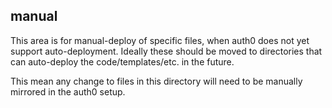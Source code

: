 ## manual

This area is for manual-deploy of specific files, when auth0 does not yet support auto-deployment.
Ideally these should be moved to directories that can auto-deploy the code/templates/etc. in the future.

This mean any change to files in this directory will need to be manually mirrored in the auth0 setup.
